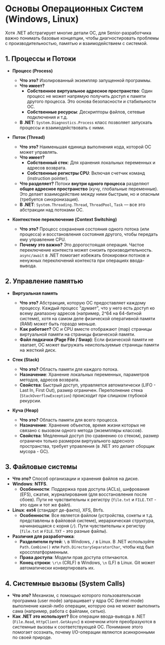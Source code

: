 # Основы Операционных Систем (Windows, Linux)

Хотя .NET абстрагирует многие детали ОС, для Senior-разработчика важно понимать базовые концепции, чтобы диагностировать проблемы с производительностью, памятью и взаимодействием с системой.

## 1. Процессы и Потоки

- **Процесс (Process)**
  - **Что это?** Изолированный экземпляр запущенной программы.
  - **Что имеет?**
    - **Собственное виртуальное адресное пространство**: Один процесс не может напрямую получить доступ к памяти другого процесса. Это основа безопасности и стабильности ОС.
    - **Собственные ресурсы**: Дескрипторы файлов, сетевые подключения и т.д.
  - **В .NET**: `System.Diagnostics.Process` класс позволяет запускать процессы и взаимодействовать с ними.

- **Поток (Thread)**
  - **Что это?** Наименьшая единица выполнения кода, которой ОС может управлять.
  - **Что имеет?**
    - **Собственный стек**: Для хранения локальных переменных и адресов возврата.
    - **Собственные регистры CPU**: Включая счетчик команд (instruction pointer).
  - **Что разделяет?** Потоки **внутри одного процесса** разделяют **общее адресное пространство** (кучу, глобальные переменные). Это делает взаимодействие между ними быстрым, но и опасным (требуется синхронизация).
  - **В .NET**: `System.Threading.Thread`, `ThreadPool`, `Task` — все это абстракции над потоками ОС.

- **Контекстное переключение (Context Switching)**
  - **Что это?** Процесс сохранения состояния одного потока (или процесса) и восстановления состояния другого, чтобы передать ему управление CPU.
  - **Почему это важно?** Это дорогостоящая операция. Частое переключение контекста может снизить производительность. `async/await` в .NET помогает избежать блокировки потоков и ненужных переключений контекста при операциях ввода-вывода.

## 2. Управление памятью

- **Виртуальная память**
  - **Что это?** Абстракция, которую ОС предоставляет каждому процессу. Каждый процесс "думает", что у него есть доступ ко всему диапазону адресов (например, 2^64 на 64-битной системе), хотя на самом деле физической оперативной памяти (RAM) может быть гораздо меньше.
  - **Как работает?** ОС и CPU вместе отображают (map) страницы виртуальной памяти на страницы физической памяти.
  - **Файл подкачки (Page File / Swap)**: Если физической памяти не хватает, ОС может выгружать неиспользуемые страницы памяти на жесткий диск.

- **Стек (Stack)**
  - **Что это?** Область памяти для каждого потока.
  - **Назначение**: Хранение локальных переменных, параметров методов, адресов возврата.
  - **Свойства**: Быстрый доступ, управляется автоматически (LIFO - Last In, First Out), размер ограничен. Переполнение стека (`StackOverflowException`) происходит при слишком глубокой рекурсии.

- **Куча (Heap)**
  - **Что это?** Область памяти для всего процесса.
  - **Назначение**: Хранение объектов, время жизни которых не связано с вызовом одного метода (экземпляры классов).
  - **Свойства**: Медленный доступ (по сравнению со стеком), размер ограничен только размером виртуального адресного пространства, требует управления (в .NET это делает сборщик мусора - GC).

## 3. Файловые системы
- **Что это?** Способ организации и хранения файлов на диске.
- **Windows**: **NTFS**.
  - **Особенности**: Поддержка прав доступа (ACLs), шифрования (EFS), сжатия, журналирования (для восстановления после сбоев). Пути не чувствительны к регистру (`file.txt` и `FILE.TXT` - это один и тот же файл).
- **Linux**: **ext4** (стандарт де-факто), XFS, Btrfs.
  - **Особенности**: Все является файлом (устройства, сокеты и т.д. представлены в файловой системе), иерархическая структура, начинающаяся с корня (`/`). Пути чувствительны к регистру (`file.txt` и `FILE.TXT` - это разные файлы).
- **Различия для разработчика**:
  - **Разделители путей**: `\` в Windows, `/` в Linux. В .NET используйте `Path.Combine()` или `Path.DirectorySeparatorChar`, чтобы код был кроссплатформенным.
  - **Права доступа**: Модели прав доступа отличаются.
  - **Конец строки**: `\r\n` (CRLF) в Windows, `\n` (LF) в Linux. Git может автоматически конвертировать их.

## 4. Системные вызовы (System Calls)
- **Что это?** Механизм, с помощью которого пользовательская программа (user mode) запрашивает у ядра ОС (kernel mode) выполнение какой-либо операции, которую она не может выполнить сама (например, работа с файлами, сетью).
- **Как .NET это использует?** Все операции ввода-вывода в .NET (`File.Read`, `HttpClient.GetAsync`) в конечном итоге преобразуются в системные вызовы к соответствующей ОС. Понимание этого помогает осознать, почему I/O-операции являются асинхронными по своей природе. 